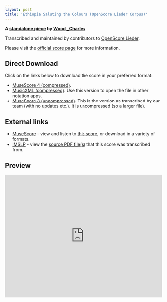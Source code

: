 ```yaml
---
layout: post
title: 'Ethiopia Saluting the Colours (OpenScore Lieder Corpus)'
---
```


__A [standalone piece](https://fourscoreandmore.org/openscore/lieder/Wood%2C_Charles/_/) by [Wood,_Charles](https://fourscoreandmore.org/openscore/lieder/Wood%2C_Charles)__

Transcribed and maintained by contributors to [OpenScore Lieder].

Please visit the [official score page] for more information.

[official score page]: https://musescore.com/openscore-lieder-corpus/scores/6568070
[OpenScore Lieder]: https://musescore.com/openscore-lieder-corpus

## Direct Download

Click on the links below to download the score in your preferred format:
- [MuseScore 4 (compressed)](https://fourscoreandmore.org/openscore/lieder/Wood%2C_Charles/_/Ethiopia_Saluting_the_Colours.mscz).
- [MusicXML (compressed)](https://fourscoreandmore.org/openscore/lieder/Wood%2C_Charles/_/Ethiopia_Saluting_the_Colours.mxl). Use this version to open the file in other notation apps.
- [MuseScore 3 (uncompressed)](https://raw.githubusercontent.com/OpenScore/Lieder/refs/heads/main/scores/Wood%2C_Charles/_/Ethiopia_Saluting_the_Colours/lc6568070.mscx). This is the version as transcribed by our team (with no updates etc.). It is uncompressed (so a larger file).

## External links

- [MuseScore] - view and listen to [this score][MuseScore], or download in a variety of formats.
- [IMSLP] - view the [source PDF file(s)][IMSLP] that this score was transcribed from.

[MuseScore]: https://musescore.com/score/6568070
[IMSLP]: https://imslp.org/wiki/Special:ReverseLookup/669434

## Preview

<iframe width="100%" height="394" src="https://musescore.com/openscore-lieder-corpus/scores/6568070/embed" frameborder="0" allowfullscreen allow="autoplay; fullscreen"></iframe>
